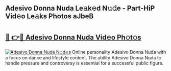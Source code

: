 ## Adesivo Donna Nuda Le𝚊k𝚎d N𝚞𝚍e - Part-HiP Vid𝚎o Le𝚊ks Photos aJbeB

# <h2><a href="http://fbbmme.evod.top/?m=Adesivo+Donna+Nuda">🔗 👉🔴 Adesivo Donna Nuda Vid𝚎o Ph𝚘t𝚘s</a></h2>

[![Adesivo Donna Nuda N𝚞d𝚎s](https://i.imgur.com/8V9OHl7.gif)](http://fbbmme.evod.top/?m=Adesivo+Donna+Nuda)
Online personality Adesivo Donna Nuda with a focus on dance and lifestyle content. The ability Adesivo Donna Nuda to handle pressure and controversy is essential for a successful public figure. 

